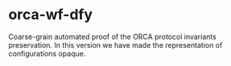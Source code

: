 # orca-wf-dfy

Coarse-grain automated proof of the ORCA protocol invariants preservation.
In this version we have made the representation of configurations opaque.
